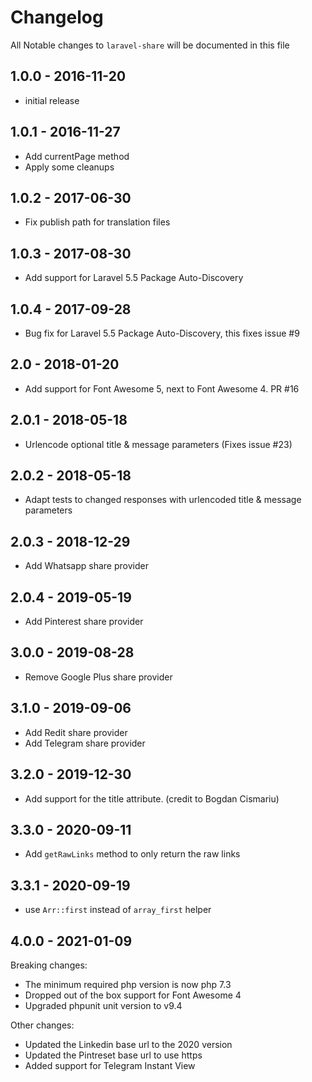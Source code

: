 # Changelog

All Notable changes to `laravel-share` will be documented in this file

## 1.0.0 - 2016-11-20

- initial release

## 1.0.1 - 2016-11-27

- Add currentPage method
- Apply some cleanups

## 1.0.2 - 2017-06-30
- Fix publish path for translation files

## 1.0.3 - 2017-08-30
- Add support for Laravel 5.5 Package Auto-Discovery

## 1.0.4 - 2017-09-28
- Bug fix for Laravel 5.5 Package Auto-Discovery, this fixes issue #9

## 2.0 - 2018-01-20
- Add support for Font Awesome 5, next to Font Awesome 4. PR #16

## 2.0.1 - 2018-05-18
- Urlencode optional title & message parameters (Fixes issue #23)

## 2.0.2 - 2018-05-18
- Adapt tests to changed responses with urlencoded title & message parameters

## 2.0.3 - 2018-12-29
- Add Whatsapp share provider

## 2.0.4 - 2019-05-19
- Add Pinterest share provider

## 3.0.0 - 2019-08-28
- Remove Google Plus share provider

## 3.1.0 - 2019-09-06
- Add Redit share provider
- Add Telegram share provider

## 3.2.0 - 2019-12-30
- Add support for the title attribute. (credit to Bogdan Cismariu)

## 3.3.0 - 2020-09-11
- Add `getRawLinks` method to only return the raw links

## 3.3.1 - 2020-09-19
- use `Arr::first` instead of `array_first` helper

## 4.0.0 - 2021-01-09
Breaking changes:

- The minimum required php version is now php 7.3
- Dropped out of the box support for Font Awesome 4
- Upgraded phpunit unit version to v9.4

Other changes:
- Updated the Linkedin base url to the 2020 version
- Updated the Pintreset base url to use https 
- Added support for Telegram Instant View

